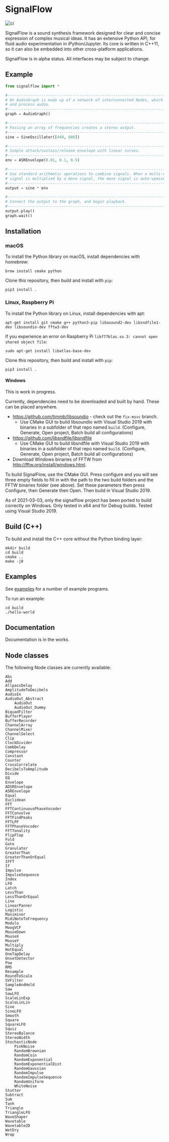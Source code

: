 # SignalFlow

![ci](https://github.com/ideoforms/signal/workflows/ci/badge.svg)

SignalFlow is a sound synthesis framework designed for clear and concise expression of complex musical ideas. It has an extensive Python API, for fluid audio experimentation in iPython/Jupyter. Its core is written in C++11, so it can also be embedded into other cross-platform applications.

SignalFlow is in alpha status. All interfaces may be subject to change.

## Example

```python
from signalflow import *

#--------------------------------------------------------------------------------
# An AudioGraph is made up of a network of interconnected Nodes, which generate
# and process audio. 
#--------------------------------------------------------------------------------
graph = AudioGraph()

#--------------------------------------------------------------------------------
# Passing an array of frequencies creates a stereo output.
#--------------------------------------------------------------------------------
sine = SineOscillator([440, 880])

#--------------------------------------------------------------------------------
# Simple attack/sustain/release envelope with linear curves.
#--------------------------------------------------------------------------------
env = ASREnvelope(0.01, 0.1, 0.5)

#--------------------------------------------------------------------------------
# Use standard arithmetic operations to combine signals. When a multi-channel 
# signal is multiplied by a mono signal, the mono signal is auto-upmixed.
#--------------------------------------------------------------------------------
output = sine * env

#--------------------------------------------------------------------------------
# Connect the output to the graph, and begin playback.
#--------------------------------------------------------------------------------
output.play()
graph.wait()
```

## Installation

### macOS

To install the Python library on macOS, install dependencies with homebrew:
```
brew install cmake python
```

Clone this repository, then build and install with `pip`:
```
pip3 install .
```


### Linux, Raspberry Pi

To install the Python library on Linux, install dependencies with apt:
```
apt-get install git cmake g++ python3-pip libasound2-dev libsndfile1-dev libsoundio-dev fftw3-dev
```

If you experience an error on Raspberry Pi `libf77blas.so.3: cannot open shared object file`:

```
sudo apt-get install libatlas-base-dev
```

Clone this repository, then build and install with `pip`:
```
pip3 install .
```

#### Windows

This is work in progress.

Currently, dependencies need to be downloaded and built by hand. These can be placed anywhere.

- https://github.com/timmb/libsoundio - check out the `fix-msvc` branch.
  - Use CMake GUI to build libsoundio with Visual Studio 2019 with binaries in a subfolder of that repo named `build`. (Configure, Generate, Open project, Batch build all configurations)
- https://github.com/libsndfile/libsndfile
  - Use CMake GUI to build libsndfile with Visual Studio 2019 with binaries in a subfolder of that repo named `build`. (Configure, Generate, Open project, Batch build all configurations)
- Download Windows binaries of FFTW from http://fftw.org/install/windows.html.

To build SignalFlow, use the CMake GUI. Press configure and you will see three empty fields to fill in with the path to the two build folders and the FFTW binaries folder (see above). Set these parameters then press Configure, then Generate then Open. Then build in Visual Studio 2019.

As of 2021-03-03, only the signalflow project has been ported to build correctly on Windows. Only tested in x64 and for Debug builds. Tested using Visual Studio 2019.

## Build (C++)

To build and install the C++ core without the Python binding layer:
```
mkdir build
cd build
cmake ..
make -j8
```

## Examples

See [examples](examples) for a number of example programs.

To run an example:
```
cd build
./hello-world
```

## Documentation

Documentation is in the works.

## Node classes

The following Node classes are currently available:

```
Abs
Add
AllpassDelay
AmplitudeToDecibels
AudioIn
AudioOut_Abstract
    AudioOut
    AudioOut_Dummy
BiquadFilter
BufferPlayer
BufferRecorder
ChannelArray
ChannelMixer
ChannelSelect
Clip
ClockDivider
CombDelay
Compressor
Constant
Counter
CrossCorrelate
DecibelsToAmplitude
Divide
EQ
Envelope
ADSREnvelope
ASREnvelope
Equal
Euclidean
FFT
FFTContinuousPhaseVocoder
FFTConvolve
FFTFindPeaks
FFTLPF
FFTPhaseVocoder
FFTTonality
FlipFlop
Fold
Gate
Granulator
GreaterThan
GreaterThanOrEqual
IFFT
If
Impulse
ImpulseSequence
Index
LFO
Latch
LessThan
LessThanOrEqual
Line
LinearPanner
Logistic
Maximiser
MidiNoteToFrequency
Modulo
MoogVCF
MouseDown
MouseX
MouseY
Multiply
NotEqual
OneTapDelay
OnsetDetector
Pow
RMS
Resample
RoundToScale
SVFilter
SampleAndHold
Saw
SawLFO
ScaleLinExp
ScaleLinLin
Sine
SineLFO
Smooth
Square
SquareLFO
Squiz
StereoBalance
StereoWidth
StochasticNode
    PinkNoise
    RandomBrownian
    RandomCoin
    RandomExponential
    RandomExponentialDist
    RandomGaussian
    RandomImpulse
    RandomImpulseSequence
    RandomUniform
    WhiteNoise
Stutter
Subtract
Sum
Tanh
Triangle
TriangleLFO
WaveShaper
Wavetable
Wavetable2D
WetDry
Wrap
```

